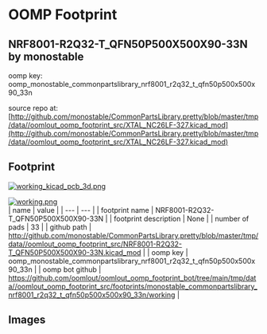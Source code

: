 # OOMP Footprint  
## NRF8001-R2Q32-T_QFN50P500X500X90-33N  by monostable  
  
oomp key: oomp_monostable_commonpartslibrary_nrf8001_r2q32_t_qfn50p500x500x90_33n  
  
source repo at: [http://github.com/monostable/CommonPartsLibrary.pretty/blob/master/tmp/data//oomlout_oomp_footprint_src/XTAL_NC26LF-327.kicad_mod](http://github.com/monostable/CommonPartsLibrary.pretty/blob/master/tmp/data//oomlout_oomp_footprint_src/XTAL_NC26LF-327.kicad_mod)  
## Footprint  
  
[![working_kicad_pcb_3d.png](working_kicad_pcb_3d_600.png)](working_kicad_pcb_3d.png)  
  
[![working.png](working_600.png)](working.png)  
| name | value | 
| --- | --- | 
| footprint name | NRF8001-R2Q32-T_QFN50P500X500X90-33N | 
| footprint description | None | 
| number of pads | 33 | 
| github path | http://github.com/monostable/CommonPartsLibrary.pretty/blob/master/tmp/data//oomlout_oomp_footprint_src/NRF8001-R2Q32-T_QFN50P500X500X90-33N.kicad_mod | 
| oomp key | oomp_monostable_commonpartslibrary_nrf8001_r2q32_t_qfn50p500x500x90_33n | 
| oomp bot github | https://github.com/oomlout/oomlout_oomp_footprint_bot/tree/main/tmp/data//oomlout_oomp_footprint_src/footprints/monostable_commonpartslibrary_nrf8001_r2q32_t_qfn50p500x500x90_33n/working | 
## Images  
